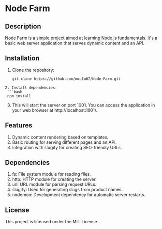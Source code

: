 # Node Farm

## Description

Node Farm is a simple project aimed at learning Node.js fundamentals. It's a basic web server application that serves dynamic content and an API.

## Installation

1. Clone the repository:
   ```bash
   git clone https://github.com/noufu07/Node-Farm.git
  ```
2. Install dependencies:
   ```bash
   npm install
   ```
3. This will start the server on port 1001. You can access the application in your web browser at http://localhost:1001/.

## Features

1. Dynamic content rendering based on templates.
2. Basic routing for serving different pages and an API.
3. Integration with slugify for creating SEO-friendly URLs.

## Dependencies
1. fs: File system module for reading files.
2. http: HTTP module for creating the server.
3. url: URL module for parsing request URLs.
4. slugify: Used for generating slugs from product names.
5. nodemon: Development dependency for automatic server restarts.

## License
This project is licensed under the MIT License.
